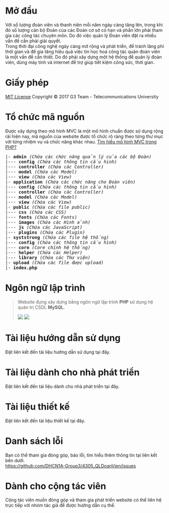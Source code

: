 <html>
<body>
	<!--  -->
	<h1>Mở đầu</h1>
	<p>
		Với số lượng đoàn viên và thanh niên mỗi năm ngày càng tăng lên, trong khi đó số lượng cán bộ Đoàn của các Đoàn cơ sở có hạn và phần lớn phải tham gia các công tác chuyên môn. Do đó việc quản lý Đoàn viên đặt ra nhiều vấn đề cần phải giải quyết. <br>
		Trong thời đại công nghệ ngày càng mở rộng và phát triển, để tránh lãng phí thời gian và để gia tăng hiệu quả việc tin học hoá công tác quản đoàn viên là một vấn đề cần thiết. Do đó phải xây dựng một hệ thống để quản lý đoàn viên, dùng máy tính và internet để trợ giúp tiết kiệm công sức, thời gian.
	</p>
	<!--  -->
	<h1>Giấy phép</h1>
	<p>
		<a href="https://github.com/DHCN1A-Group3/4305_QLDoanVien/blob/master/LICENSE">MIT License</a> Copyright &copy; 2017 G3 Team - Telecommunications University
	</p>
	<!--  -->
	<h1>Tổ chức mã nguồn</h1>
	<p>
		Được xây dựng theo mô hình MVC là một mô hình chuẩn được sử dụng rộng rãi hiện nay, mã nguồn của website được tổ chức rõ ràng theo từng thư mục với từng nhiệm vụ và chức năng khác nhau. <a target="_blank" href="https://freetuts.net/mvc-php-mo-hinh-mvc-la-gi-354.html">Tìm hiểu mô hình MVC trong PHP?</a>
<pre>
|- <strong>admin</strong> <em>(Chứa các chức năng quản lý của các bộ Đoàn)</em>
|--- <strong>config</strong> <em>(Chứa các thông tin cấu hình)</em>
|--- <strong>controller</strong> <em>(Chứa các Controller)</em>
|--- <strong>model</strong> <em>(Chứa các Model)</em>
|--- <strong>view</strong> <em>(Chứa các View)</em>
|- <strong>application</strong> <em>(Chứa các chức năng cho Đoàn viên)</em>
|--- <strong>config</strong> <em>(Chứa các thông tin cấu hình)</em>
|--- <strong>controller</strong> <em>(Chứa các Controller)</em>
|--- <strong>model</strong> <em>(Chứa các Model)</em>
|--- <strong>view</strong> <em>(Chứa các View)</em>
|- <strong>public</strong> <em>(Chứa các file public)</em>
|--- <strong>css</strong> <em>(Chứa các CSS)</em>
|--- <strong>fonts</strong> <em>(Chứa các Fonts)</em>
|--- <strong>images</strong> <em>(Chứa các Hình ảnh)</em>
|--- <strong>js</strong> <em>(Chứa các JavaScript)</em>
|--- <strong>plugins</strong> <em>(Chứa các Plugin)</em>
|- <strong>syststrong</strong> <em>(Chứa các file hệ thống)</em>
|--- <strong>config</strong> <em>(Chứa các thông tin cấu hình)</em>
|--- <strong>core</strong> <em>(Core chính hệ thống)</em>
|--- <strong>helper</strong> <em>(Chứa các Helper)</em>
|--- <strong>library</strong> <em>(Chứa các Thư viện)</em>
|- <strong>upload</strong> <em>(Chứa các file được upload)</em>
|- <strong>index.php</strong>
</pre>
	</p>
	<!--  -->
	<h1>Ngôn ngữ lập trình</h1>
	<p>
		<blockquote>
			<p>Website đựng xây dựng bằng ngôn ngữ lập trình <strong>PHP</strong> sử dụng hệ quản trị CSDL <strong>MySQL</strong>.</p>
			<p>
				<img src="http://php.net/images/logos/php-logo.svg">
				<img src="https://camo.githubusercontent.com/0153fcda437fd179e7bd720481bdb25b6cabca06/687474703a2f2f7777772e6d7973716c2e636f6d2f636f6d6d6f6e2f6c6f676f732f706f77657265642d62792d6d7973716c2d3132357836342e706e67">
			</p>
		</blockquote>
	</p>
	<!--  -->
	<h1>Tài liệu hướng dẫn sử dụng</h1>
	<p>
		Đặt liên kết đến tài liệu hướng dẫn sử dụng tại đây.
	</p>
	<!--  -->
	<h1>Tài liệu dành cho nhà phát triển</h1>
	<p>
		Đặt liên kết đến tài liệu dành cho nhà phát triển tại đây.
	</p>
	<!--  -->
	<h1>Tài liệu thiết kế</h1>
	<p>
		Đặt liên kết đến tài liệu thiết kế tại đây.
	</p>
	<!--  -->
	<h1>Danh sách lỗi</h1>
	<p>
		Bạn có thể tham gia đóng góp, báo lỗi, tìm hiểu thêm thông tin tại liên kết bên dưới.<br>
		<a href="https://github.com/DHCN1A-Group3/4305_QLDoanVien/issues">https://github.com/DHCN1A-Group3/4305_QLDoanVien/issues</a>
	</p>
	<!--  -->
	<h1>Dành cho cộng tác viên</h1>
	<p>
		Cộng tác viên muốn đóng góp và tham gia phát triển website có thể liên hệ trực tiếp với nhóm tác giả để được hướng dẫn cụ thể.
	</p>
</body>
</html>